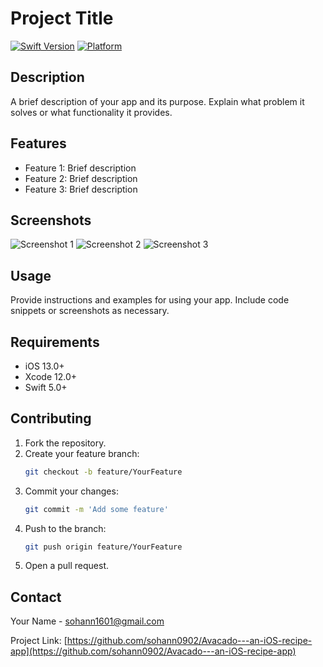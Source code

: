 # Project Title

[![Swift Version](https://img.shields.io/badge/swift-5.0-orange.svg)](https://swift.org)
[![Platform](https://img.shields.io/badge/platform-iOS-blue.svg)](https://www.apple.com/ios/)

## Description

A brief description of your app and its purpose. Explain what problem it solves or what functionality it provides.

## Features

- Feature 1: Brief description
- Feature 2: Brief description
- Feature 3: Brief description

## Screenshots

![Screenshot 1](path/to/your/screenshot1.png)
![Screenshot 2](path/to/your/screenshot2.png)
![Screenshot 3](path/to/your/screenshot3.png)



## Usage

Provide instructions and examples for using your app. Include code snippets or screenshots as necessary.

## Requirements

- iOS 13.0+
- Xcode 12.0+
- Swift 5.0+

## Contributing

1. Fork the repository.
2. Create your feature branch:
    ```sh
    git checkout -b feature/YourFeature
    ```
3. Commit your changes:
    ```sh
    git commit -m 'Add some feature'
    ```
4. Push to the branch:
    ```sh
    git push origin feature/YourFeature
    ```
5. Open a pull request.



## Contact

Your Name - [sohann1601@gmail.com](mailto:sohann1601@gmail.com)

Project Link: [https://github.com/sohann0902/Avacado---an-iOS-recipe-app](https://github.com/sohann0902/Avacado---an-iOS-recipe-app)
